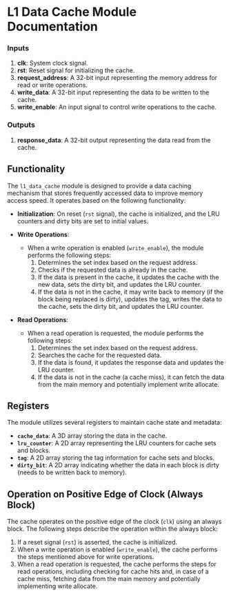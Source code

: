 # L1 Data Cache Module Documentation

### Inputs
1. **clk**: System clock signal.
2. **rst**: Reset signal for initializing the cache.
3. **request_address**: A 32-bit input representing the memory address for read or write operations.
4. **write_data**: A 32-bit input representing the data to be written to the cache.
5. **write_enable**: An input signal to control write operations to the cache.

### Outputs
1. **response_data**: A 32-bit output representing the data read from the cache.

## Functionality
The `l1_data_cache` module is designed to provide a data caching mechanism that stores frequently accessed data to improve memory access speed. It operates based on the following functionality:

- **Initialization**: On reset (`rst` signal), the cache is initialized, and the LRU counters and dirty bits are set to initial values.

- **Write Operations**:
  - When a write operation is enabled (`write_enable`), the module performs the following steps:
    1. Determines the set index based on the request address.
    2. Checks if the requested data is already in the cache.
    3. If the data is present in the cache, it updates the cache with the new data, sets the dirty bit, and updates the LRU counter.
    4. If the data is not in the cache, it may write back to memory (if the block being replaced is dirty), updates the tag, writes the data to the cache, sets the dirty bit, and updates the LRU counter.

- **Read Operations**:
  - When a read operation is requested, the module performs the following steps:
    1. Determines the set index based on the request address.
    2. Searches the cache for the requested data.
    3. If the data is found, it updates the response data and updates the LRU counter.
    4. If the data is not in the cache (a cache miss), it can fetch the data from the main memory and potentially implement write allocate.

## Registers
The module utilizes several registers to maintain cache state and metadata:

- **`cache_data`**: A 3D array storing the data in the cache.
- **`lru_counter`**: A 2D array representing the LRU counters for cache sets and blocks.
- **`tag`**: A 2D array storing the tag information for cache sets and blocks.
- **`dirty_bit`**: A 2D array indicating whether the data in each block is dirty (needs to be written back to memory).

## Operation on Positive Edge of Clock (Always Block)
The cache operates on the positive edge of the clock (`clk`) using an always block. The following steps describe the operation within the always block:

1. If a reset signal (`rst`) is asserted, the cache is initialized.
2. When a write operation is enabled (`write_enable`), the cache performs the steps mentioned above for write operations.
3. When a read operation is requested, the cache performs the steps for read operations, including checking for cache hits and, in case of a cache miss, fetching data from the main memory and potentially implementing write allocate.

